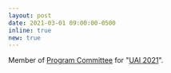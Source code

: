 ```yaml
---
layout: post
date: 2021-03-01 09:00:00-0500
inline: true
new: true
---
```


Member of <a href="https://www.auai.org/uai2021/program_committee">Program Committee</a> for "<u>UAI 2021</u>".